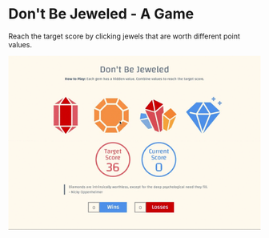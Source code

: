 # Don't Be Jeweled - A Game
Reach the target score by clicking jewels that are worth different point values.

![alt text](./design/dontbejeweled.gif "Logo Title Text 1")